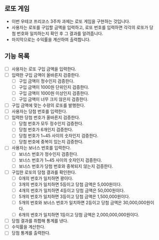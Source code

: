 ## 로또 게임
- 이번 우테코 프리코스 3주차 과제는 로또 게임을 구현하는 것입니다.
- 사용자는 로또를 구입할 금액을 입력하고, 로또 번호를 입력하면 각각의 로또가 당첨 번호와 일치하는지 확인 후 그 결과를 알려줍니다.
- 마지막으로는 수익률을 계산하여 출력합니다.

## 기능 목록
- [ ] 사용자는 로또 구입 금액을 입력한다.
- [ ] 입력한 구입 금액이 올바른지 검증한다.
  - [ ] 구입 금액이 정수인지 검증한다.
  - [ ] 구입 금액이 1000원 단위인지 검증한다.
  - [ ] 구입 금액이 1000원 이상인지 검증한다.
  - [ ] 구입 금액이 너무 크지 않은지 검증한다.
- [ ] 구입 금액에 맞는 수량의 로또를 발행한다.
- [ ] 사용자는 당첨 번호를 입력한다.
- [ ] 입력한 당첨 번호가 올바른지 검증한다.
  - [ ] 당첨 번호가 모두 정수인지 검증한다.
  - [ ] 당첨 번호가 6개인지 검증한다.
  - [ ] 당첨 번호가 1~45 사이의 숫자인지 검증한다.
  - [ ] 당첨 번호에 중복이 있는지 검증한다.
- [ ] 사용자는 보너스 번호를 입력한다.
  - [ ] 보너스 번호가 정수인지 검증한다.
  - [ ] 보너스 번호가 1~45 사이의 숫자인지 검증한다.
  - [ ] 보너스 번호가 당첨 번호와 중복되지 않는지 검증한다.
- [ ] 구입한 로또의 당첨 결과를 확인한다.
  - [ ] 0개의 번호가 일치하면 꽝이다.
  - [ ] 3개의 번호가 일치하면 5등이고 당첨 금액은 5,000원이다.
  - [ ] 4개의 번호가 일치하면 4등이고 당첨 금액은 50,000원이다.
  - [ ] 5개의 번호가 일치하면 3등이고 당첨 금액은 1,500,000원이다.
  - [ ] 5개의 번호와 보너스 번호가 일치하면 2등이고 당첨 금액은 30,000,000원이다.
  - [ ] 6개의 번호가 일치하면 1등이고 당첨 금액은 2,000,000,000원이다.
- [ ] 당첨 결과를 취합해 통계를 낸다. 
- [ ] 수익률을 계산한다.
- [ ] 당첨 통계를 출력한다.